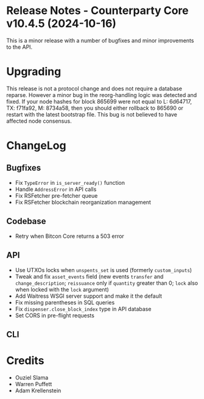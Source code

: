 # Release Notes - Counterparty Core v10.4.5 (2024-10-16)

This is a minor release with a number of bugfixes and minor improvements to the API.

# Upgrading

This release is not a protocol change and does not require a database reparse. However a minor bug in the reorg-handling logic was detected and fixed. If your node hashes for block 865699 were not equal to L: 6d64717, TX: f71fa92, M: 8734a58, then you should either rollback to 865690 or restart with the latest bootstrap file. This bug is not believed to have affected node consensus.

# ChangeLog

## Bugfixes

- Fix `TypeError` in `is_server_ready()` function
- Handle `AddressError` in API calls
- Fix RSFetcher pre-fetcher queue
- Fix RSFetcher blockchain reorganization management

## Codebase

- Retry when Bitcon Core returns a 503 error

## API

- Use UTXOs locks when `unspents_set` is used (formerly `custom_inputs`)
- Tweak and fix `asset_events` field (new events `transfer` and `change_description`; `reissuance` only if `quantity` greater than 0; `lock` also when locked with the `lock` argument)
- Add Waitress WSGI server support and make it the default
- Fix missing parentheses in SQL queries
- Fix `dispenser.close_block_index` type in API database
- Set CORS in pre-flight requests

## CLI



# Credits

* Ouziel Slama
* Warren Puffett
* Adam Krellenstein
